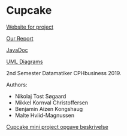 # Cupcake

[Website for project](http://46.101.213.70/Cupcake/)

[Our Report](Cupcake%20aflevering.pdf)

[JavaDoc](https://maltemagnussen.github.io/cupcake/) 

[UML Diagrams](https://github.com/MalteMagnussen/cupcake/tree/master/UML%20Diagrams)

2nd Semester Datamatiker CPHbusiness 2019.

Authors:
 - Nikolaj Tost Søgaard
 - Mikkel Kornval Christoffersen
 - Benjamin Aizen Kongshaug
 - Malte Hviid-Magnussen

[Cupcake mini project opgave beskrivelse](https://docs.google.com/document/d/1XKK1GkVE-GtCPGEoVJ2SN4qHpfJnU9j7arugQv2-JfY/edit#)
